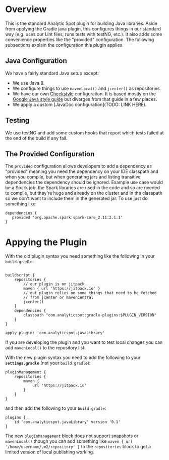 # Overview

This is the standard Analytic Spot plugin for building Java libraries. Aside from applying the Gradle java plugin, 
this configures things in our standard way (e.g. uses our Lint files, runs tests with testNG, etc.). It also adds 
some convenience properties like the "provided" configuration. The following subsections explain the configuration 
this plugin applies.

## Java Configuration

We have a fairly standard Java setup except:

* We use Java 8.
* We configure things to use `mavenLocal()` and `jcenter()` as repositories.
* We have our own [Checkstyle](http://checkstyle.sourceforge.net/) configuration. It is based mostly on the [Google 
Java style guide](https://google.github.io/styleguide/javaguide.html) but diverges from that guide in a few places.
* We apply a custom [JavaDoc configuration](TODO: LINK HERE).

## Testing

We use testNG and add some custom hooks that report which tests failed at the end of the build if any fail.

## The Provided Configuration

The `provided` configuration allows developers to add a dependency as "provided" meaning you need the dependency on
your IDE classpath and when you compile, but when generating jars and listing transitive dependencies the dependency
should be ignored. Example use case would be a Spark job: the Spark libraries are used in the code and so are needed to
compile, but they're huge and already on the cluster and in the classpath so we don't want to include them in the
generated jar. To use just do something like:

```
dependencies {
   provided 'org.apache.spark:spark-core_2.11:2.1.1'
}
```


# Appying the Plugin

With the old plugin syntax you need something like the following in your
`build.gradle`:

```

buildscript {
    repositories {
        // our plugin is on jitpack
        maven { url 'https://jitpack.io' }
        // out plugin relies on some things that need to be fetched
        // from jcenter or mavenCentral
        jcenter()
    }
    dependencies {
        classpath "com.analyticspot:gradle-plugins:$PLUGIN_VERSION"
    }
}

apply plugin: 'com.analyticspot.javaLibrary'
```

If you are developing the plugin and you want to test local changes you can
add `mavenLocal()` to the repository list.

With the new plugin syntax you need to add the following to your **`settings.gradle`** (not your `build.gradle`):

```
pluginManagement {
    repositories {
        maven {
            url 'https://jitpack.io'
        }
    }
}

```

and then add the following to your `build.gradle`:

```
plugins {
    id 'com.analyticspot.javaLibrary' version '0.1'
}
```

The new `pluginManagement` block does not support snapshots or `mavenLocal()` though you can add something like
`maven { url '/home/username/.m2/repository' }` to the `repositories` block to get a limited version of local 
publishing working.
